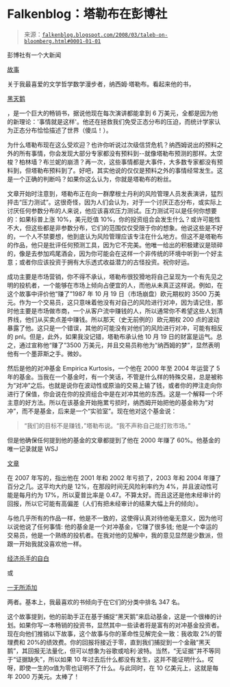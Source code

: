 <!--yml

category: 未分类

date: 2024-05-12 23:24:54

-->

# Falkenblog：塔勒布在彭博社

> 来源：[`falkenblog.blogspot.com/2008/03/taleb-on-bloomberg.html#0001-01-01`](http://falkenblog.blogspot.com/2008/03/taleb-on-bloomberg.html#0001-01-01)

彭博社有一个大新闻

[故事](http://www.bloomberg.com/apps/news?pid=newsarchive&sid=aHfkhe8.C._8)

关于我最喜爱的文学哲学数学漫步者，纳西姆·塔勒布。看起来他的书，

[黑天鹅](http://www.efalken.com/papers/Taleb2.html)

，是一个巨大的畅销书，据说他现在每次演讲都能拿到 6 万美元，全都是因为他的新理论：'事情就是这样'。他还在拯救我们免受正态分布的压迫，而统计学家认为正态分布恰恰描述了世界（傻瓜！）。

为什么塔勒布现在这么受欢迎？也许你听说过次级信贷危机？纳西姆说出的预料之外的所有事情，你会发现大部分专家都没有预料到--就像塔勒布预测的那样。太空梭？柏林墙？布兰妮的崩溃？再一次，这些事情都是大事件，大多数专家都没有预料到，但塔勒布预料到了。好吧，其实他说的仅仅是预料之外的事情经常发生。这是一个正确的判断吗？如果你这么认为，你就是塔勒布的粉丝。

文章开始时注意到，塔勒布正在向一群摩根士丹利的风险管理人员发表演讲，猛烈抨击“压力测试”。这很奇怪，因为人们会认为，对于一个讨厌正态分布，或实际上讨厌任何参数分布的人来说，他应该喜欢压力测试。压力测试可以是任何你想要的：如果标普上涨 10%，美元贬值 10%，你的投资组合会发生什么？或许可能性不大，但这些都是非参数分布，它们的范围仅仅受限于你的想象。他说这些是不好的，一个人不禁要想，他到底认为风险管理应该专注在什么地方。但这不是塔勒布的作品，他只是批评任何预测工具，因为它不完美。他唯一给出的积极建议是琐碎的，像是去参加鸡尾酒会，因为你可能会在这样一个非传统的环境中听到一个好主意；或者你应该投资于拥有大乐透式收益潜力的古怪投资。祝你好运。

成功主要是市场营销，你不得不承认，塔勒布很狡猾地将自己呈现为一个有先见之明的投机者，一个能够在市场上倾向占便宜的人，而他从未真正这样说。例如，在这个故事中评价他“赚了”1987 年 10 月 19 日（市场崩盘）欧元期权的 3500 万美元。作为一个交易员，这只意味着他没有对自己的风险进行对冲，因为请记住，那时他主要是市场做市商，一个从客户流中赚钱的人，所以通常你不希望这些人划清界线，他们从买卖点差中赚钱。所以那天（史无前例的）欧元期权 200 点的波动暴露了他。这只是一个错误，其他的可能没有对他们的风险进行对冲，可能有相反的 pnl。但是，此外，如果我没记错，塔勒布承认他 10 月 19 日的财富是运气。总之，通过宣称他“赚了”3500 万美元，并且交易员称他为“纳西姆的梦”，显然表明他有一个墨菲斯之手。微妙。

然后是他的对冲基金 Empirica Kurtosis，一个他在 2000 年至 2004 年运营了 5 年的基金。当我在一个基金时，有一个笑话，不管是什么样的特殊交易，总是被称为“对冲”之后。也就是说你在波动性或原油的交易上输了钱，或者你的押注走向你进行了保值，你会说在你的投资组合中是在对冲其他的东西。这是一个解释一个坏主意的好方法。所以在该基金开始拖累亏损时，纳西姆开始把他的基金称为“对冲”，而不是基金，后来是一个“实验室”。现在他对这个基金说：

> “我们的目标不是赚钱，”塔勒布说。“我不声称自己能打败市场。”

但是他确保任何提到他的基金的文章都提到了他在 2000 年赚了 60%。他基金的唯一记录就是 WSJ

[文章](http://www.fooledbyrandomness.com/wsj-patterson.pdf)

在 2007 年写的，指出他在 2001 年和 2002 年亏损了，2003 年和 2004 年赚了百分之几。这平均大约是 12%，在那段时间无风险利率约为 4%，并且波动性可能是每月约为 17%，所以夏普比率是 0.47。不算太好。而且这还是他未经审计的回报，所以它可能有高偏差（人们有把未经审计的结果大幅上升的倾向）。

与他几乎所有的作品一样，他是不一致的，这使得认真对待他毫无意义，因为他可以说他说了任何事情: 他的基金是一个对冲基金，它赚了很多钱; 他是一个幸运的交易员，他是一个熟练的投机者。在我对他的见解中，我的意见显然是少数派，但跟一开始我就没喜欢他一样。

[经济杀手的自白](http://mahalanobis.twoday.net/stories/587082/)

或

[一无所添加](http://mahalanobis.twoday.net/stories/2270030/)

两者。基本上，我最喜欢的书倾向于在它们的分类中排名 347 名。

这个故事提到，他的前助手正在基于捕捉“黑天鹅”来启动基金，这是一个很棒的计划。如果你写一本畅销的投资书，显然其中一些读者将是富有的对冲基金投资者。现在向他们推销以下故事，这个故事与你的革命性见解完全一致：我收取 2%的管理费和 20%的绩效费。你的回报将接近于零，直到我们捕捉到一个金融“黑天鹅”，其回报无法量化，但可以想象为谷歌或哈利·波特。当然，“无证据”并不等同于“证据缺失”，所以如果 10 年过去后什么都没有发生，这并不能证明什么。哎呀，即使一生的α值为零也证明不了什么。与此同时，在 10 亿美元上，这就是每年 2000 万美元。太棒了！
